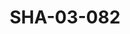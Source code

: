 ---
pid: SHA-03-082
title: SHA-03-082
language: en
collection: Sharhabil Ahmed
original_label: 
rights: Sharhabil Ahmed
location_of_original: Sharhabil Ahmed
photographer_or_studio: 
scanned_from: photograph 10.2 by 15.2
_date: 1960s
location: Khartoum
description: Sharhabil Ahmed and Mahdi 'Ali at wedding
additional_notes: 
permission_display: 'yes'
on_server: 'no'
on_website: 'no'
permalink: /archive/en/sha-03-082.html
layout: photo-page
---
